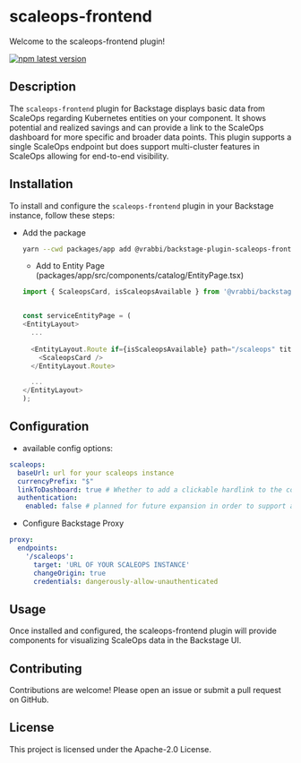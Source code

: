 # scaleops-frontend

Welcome to the scaleops-frontend plugin!

[![npm latest version](https://img.shields.io/npm/v/@vrabbi/backstage-plugin-scaleops-frontend/latest.svg)](https://www.npmjs.com/package/@vrabbi/backstage-plugin-scaleops-frontend)

## Description

The `scaleops-frontend` plugin for Backstage displays basic data from ScaleOps regarding Kubernetes entities on your component. It shows potential and realized savings and can provide a link to the ScaleOps dashboard for more specific and broader data points. This plugin supports a single ScaleOps endpoint but does support multi-cluster features in ScaleOps allowing for end-to-end visibility.

## Installation

To install and configure the `scaleops-frontend` plugin in your Backstage instance, follow these steps:

* Add the package
  ```bash
  yarn --cwd packages/app add @vrabbi/backstage-plugin-scaleops-frontend
  ```
  * Add to Entity Page (packages/app/src/components/catalog/EntityPage.tsx)
  ```javascript
  import { ScaleopsCard, isScaleopsAvailable } from '@vrabbi/backstage-plugin-scaleops-frontend'


  const serviceEntityPage = (
  <EntityLayout>
    ...
    
    <EntityLayout.Route if={isScaleopsAvailable} path="/scaleops" title="ScaleOps">
      <ScaleopsCard />
    </EntityLayout.Route>

    ...
  </EntityLayout>
  );
  ```

## Configuration
* available config options:
```yaml
scaleops:
  baseUrl: url for your scaleops instance
  currencyPrefix: "$"
  linkToDashboard: true # Whether to add a clickable hardlink to the components resources in the scaleops dashboard
  authentication: 
    enabled: false # planned for future expansion in order to support authenticated scaleops instances. currently basic support for auth is available when using the proxy mode but not via the direct mode.
```

* Configure Backstage Proxy
```yaml
proxy:
  endpoints:
    '/scaleops':
      target: 'URL OF YOUR SCALEOPS INSTANCE'
      changeOrigin: true
      credentials: dangerously-allow-unauthenticated
```

## Usage
Once installed and configured, the scaleops-frontend plugin will provide components for visualizing ScaleOps data in the Backstage UI.

## Contributing
Contributions are welcome! Please open an issue or submit a pull request on GitHub.

## License
This project is licensed under the Apache-2.0 License.